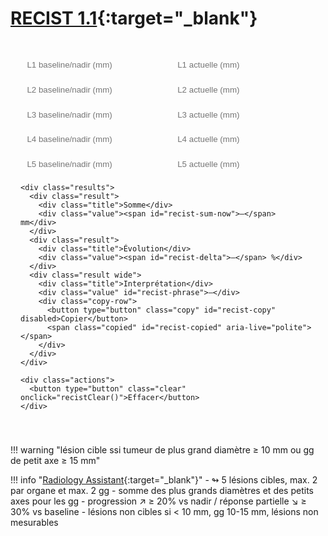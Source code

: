 # [RECIST 1.1](https://recist.eortc.org/recist-1-1-2/){:target="_blank"}

<div class="box md-typeset" id="recist-sum">
  <form onsubmit="return false;" oninput="recistCompute()">
    <div class="pairs" style="margin-top:.4rem">
      <div class="pair"><input id="l1prev" type="text" inputmode="decimal" placeholder="L1 baseline/nadir (mm)" /><input id="l1now" type="text" inputmode="decimal" placeholder="L1 actuelle (mm)" /></div>
      <div class="pair"><input id="l2prev" type="text" inputmode="decimal" placeholder="L2 baseline/nadir (mm)" /><input id="l2now" type="text" inputmode="decimal" placeholder="L2 actuelle (mm)" /></div>
      <div class="pair"><input id="l3prev" type="text" inputmode="decimal" placeholder="L3 baseline/nadir (mm)" /><input id="l3now" type="text" inputmode="decimal" placeholder="L3 actuelle (mm)" /></div>
      <div class="pair"><input id="l4prev" type="text" inputmode="decimal" placeholder="L4 baseline/nadir (mm)" /><input id="l4now" type="text" inputmode="decimal" placeholder="L4 actuelle (mm)" /></div>
      <div class="pair"><input id="l5prev" type="text" inputmode="decimal" placeholder="L5 baseline/nadir (mm)" /><input id="l5now" type="text" inputmode="decimal" placeholder="L5 actuelle (mm)" /></div>
    </div>

    <div class="results">
      <div class="result">
        <div class="title">Somme</div>
        <div class="value"><span id="recist-sum-now">—</span> mm</div>
      </div>
      <div class="result">
        <div class="title">Évolution</div>
        <div class="value"><span id="recist-delta">—</span> %</div>
      </div>
      <div class="result wide">
        <div class="title">Interprétation</div>
        <div class="value" id="recist-phrase">—</div>
        <div class="copy-row">
          <button type="button" class="copy" id="recist-copy" disabled>Copier</button>
          <span class="copied" id="recist-copied" aria-live="polite"></span>
        </div>
      </div>
    </div>

    <div class="actions">
      <button type="button" class="clear" onclick="recistClear()">Effacer</button>
    </div>
  </form>
</div>


<script>
// ====== Utilitaires ======
function recistNum(v){
  if (!v) return NaN;
  v = String(v).replace(/\s/g,'').replace(',', '.');
  return Number.parseFloat(v);
}
function recistFmtInt(x){
  if(!Number.isFinite(x)) return '—';
  return Math.round(x).toString();
}

// utilitaire : <10 mm => 0
function recistClamp(v){
  return (Number.isFinite(v) && v >= 10) ? v : 0;
}

// ====== Calcul principal ======
function recistCompute(){
  const ids = ['1','2','3','4','5'];

  let sumPrev = 0, nPrev = 0;
  let sumNow  = 0, nNow  = 0;

  ids.forEach(i => {
    const pRaw = recistNum(document.getElementById('l'+i+'prev').value);
    const nRaw = recistNum(document.getElementById('l'+i+'now').value);

    const p = recistClamp(pRaw);
    const n = recistClamp(nRaw);

    if (p > 0){ sumPrev += p; nPrev++; }
    if (n > 0){ sumNow  += n; nNow++;  }
  });

  // Affichage somme actuelle
  document.getElementById('recist-sum-now').textContent =
    (nNow>0) ? recistFmtInt(sumNow) : '—';

  // % d'évolution (entier) vs somme précédente (seulement si référence valable)
  const deltaEl = document.getElementById('recist-delta');
  let deltaPct = NaN, deltaInt = NaN, diffAbs = NaN;

  if (nPrev>0 && sumPrev>0 && nNow>0){
    diffAbs  = sumNow - sumPrev;          // mm
    deltaPct = (diffAbs / sumPrev) * 100; // %
    deltaInt = Math.round(deltaPct);      // entier
  }
  deltaEl.textContent = Number.isFinite(deltaInt) ? String(deltaInt) : '—';

  // Interprétation RECIST 1.1
  const phraseEl = document.getElementById('recist-phrase');
  const copyBtn  = document.getElementById('recist-copy');
  let phraseHtml = '—';
  let canCopy = false;

  if (Number.isFinite(deltaPct) && Number.isFinite(diffAbs)){
    const isPD = (deltaPct >= 20) && (diffAbs >= 5); // PD: +≥20% ET +≥5 mm
    const isPR = (deltaPct <= -30);                  // PR: -≥30%
    const isSD = !isPD && !isPR;

    if (isPD){
      phraseHtml = 'Progression lésionnelle selon les critères RECIST 1.1.';
    } else if (isPR){
      phraseHtml = 'Réponse partielle selon les critères RECIST 1.1.'
                 + '<br><span class="note">Sauf nouvelle lésion ou progression non équivoque des lésions non cibles.</span>';
    } else if (isSD){
      phraseHtml = 'Stabilité lésionnelle selon les critères RECIST 1.1.'
                 + '<br><span class="note">Sauf nouvelle lésion ou progression non équivoque des lésions non cibles.</span>';
    }
    canCopy = true;
  }

  phraseEl.innerHTML = phraseHtml;
  copyBtn.disabled = !canCopy;
}

// Effacer
function recistClear(){
  ['1','2','3','4','5'].forEach(i=>{
    document.getElementById('l'+i+'prev').value='';
    document.getElementById('l'+i+'now').value='';
  });
  recistCompute();
}

// Copier la phrase (sans la note)
(function(){
  const btn = document.getElementById('recist-copy');
  const msg = document.getElementById('recist-copied');
  function showCopied(){ msg.textContent = 'Copié ✓'; setTimeout(()=> msg.textContent='', 1500); }
  function getPlainText(){
    const src = document.getElementById('recist-phrase');
    const clone = src.cloneNode(true);
    clone.querySelectorAll('.note').forEach(n=>n.remove());
    clone.querySelectorAll('br').forEach(b=>b.remove());
    const text = clone.textContent || clone.innerText || '';
    return text.trim();
  }
  function fallbackCopy(text){
    const ta = document.createElement('textarea'); ta.value = text;
    document.body.appendChild(ta); ta.select(); try{ document.execCommand('copy'); }catch(e){}
    document.body.removeChild(ta); showCopied();
  }
  function copy(){
    const text = getPlainText();
    if(!text || btn.disabled) return;
    if (navigator.clipboard?.writeText) {
      navigator.clipboard.writeText(text).then(()=>showCopied(), ()=>fallbackCopy(text));
    } else { fallbackCopy(text); }
  }
  btn.addEventListener('click', copy);
})();

// init
recistCompute();
</script>


<style>
.box {
  max-width: 820px;
  margin: 1rem 0 2rem;
  padding: 1rem 1rem .5rem;
  border: 1px solid var(--md-default-fg-color--lightest);
  border-radius: .75rem;
  background: var(--md-default-bg-color);
}
.pairs { display:grid; grid-template-columns: 1fr; gap:.45rem; }
.pair { display:grid; grid-template-columns: repeat(2, 1fr); gap:.6rem; }
.box input {
  width: 100%;
  padding: .55rem .65rem;
  border: 1px solid var(--md-default-fg-color--lighter);
  border-radius: .5rem;
  background: var(--md-code-bg-color);
}
.results {
  display:grid; grid-template-columns: repeat(auto-fit, minmax(260px, 1fr));
  gap:.75rem; margin:.6rem 0 .6rem;
}
.result { border:1px dashed var(--md-default-fg-color--lighter); border-radius:.5rem; padding:.6rem .8rem; }
.result.wide { grid-column: 1 / -1; }
.result .value { font-size:.8rem; line-height:1.35; margin-top:.3rem; }
.result .title { opacity:.5 }
.copy-row { display:flex; align-items:center; gap:.6rem; margin-top:.35rem; }
.copy { border:1px solid var(--md-default-fg-color--lighter); background:transparent; border-radius:.5rem; padding:.35rem .7rem; cursor:pointer; }
.copied { font-size:.8rem; opacity:.8; }
.actions { margin:.25rem 0 .5rem; display:flex; align-items:center; gap:.75rem; flex-wrap:wrap; }
.actions button { font-size:.8rem; border:1px solid var(--md-default-fg-color--lighter); background:transparent; border-radius:.5rem; padding:.4rem .7rem; cursor:pointer; }
.note { display:inline-block; margin-top:.25rem; opacity:.85; font-style: italic; }
</style>

!!! warning "lésion cible ssi tumeur de plus grand diamètre ≥ 10 mm ou gg de petit axe ≥ 15 mm"

!!! info "[Radiology Assistant](https://staging.radiologyassistant.nl/more/recist-1-1/recist-1-1-1){:target="_blank"}"
    - ↬ 5 lésions cibles, max. 2 par organe et max. 2 gg
    - somme des plus grands diamètres et des petits axes pour les gg
    - progression ↗ ≥ 20% vs nadir / réponse partielle ↘ ≥ 30% vs baseline
    - lésions non cibles si < 10 mm, gg 10-15 mm, lésions non mesurables